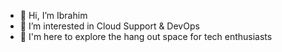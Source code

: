 - 👋 Hi, I’m Ibrahim
- 👀 I’m interested in Cloud Support & DevOps
- 🌱 I'm here to explore the hang out space for tech enthusiasts

<!---
braemsan/braemsan is a ✨ special ✨ repository because its `README.md` (this file) appears on your GitHub profile.
You can click the Preview link to take a look at your changes.
--->
